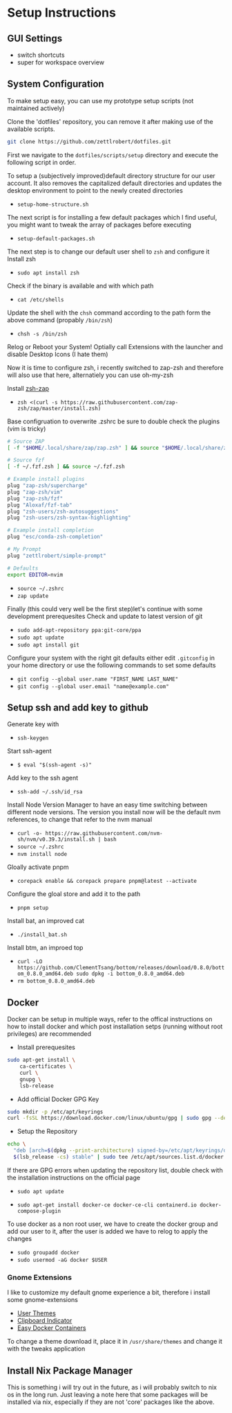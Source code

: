 # Setup Instructions

## GUI Settings

- switch shortcuts
- super for workspace overview

## System Configuration

To make setup easy, you can use my prototype setup scripts (not maintained actively)

Clone the 'dotfiles' repository, you can remove it after making use of the available scripts.

```bash
git clone https://github.com/zettlrobert/dotfiles.git
```

First we navigate to the `dotfiles/scripts/setup` directory and execute the following script in order.

To setup a (subjectively improved)default directory structure for our user account. It also removes the capitalized default directories and updates the desktop environment to point to the newly created directories

- `setup-home-structure.sh`

The next script is for installing a few default packages which I find useful, you might want to tweak the array of packages before executing

- `setup-default-packages.sh`

The next step is to change our default user shell to `zsh` and configure it
Install zsh

- `sudo apt install zsh`

Check if the binary is available and with which path

- `cat /etc/shells`

Update the shell with the `chsh` command according to the path form the above command (propably `/bin/zsh`)

- `chsh -s /bin/zsh`

Relog or Reboot your System!
Optially call Extensions with the launcher and disable Desktop Icons (I hate them)

Now it is time to configure zsh, i recently switched to zap-zsh and therefore will also use that here, alternatiely you can use oh-my-zsh

Install [zsh-zap](https://github.com/zap-zsh/zap)

- `zsh <(curl -s https://raw.githubusercontent.com/zap-zsh/zap/master/install.zsh)`

Base configruation to overwrite .zshrc be sure to double check the plugins (vim is tricky)

```bash
# Source ZAP
[ -f "$HOME/.local/share/zap/zap.zsh" ] && source "$HOME/.local/share/zap/zap.zsh"

# Source fzf
[ -f ~/.fzf.zsh ] && source ~/.fzf.zsh

# Example install plugins
plug "zap-zsh/supercharge"
plug "zap-zsh/vim"
plug "zap-zsh/fzf"
plug "Aloxaf/fzf-tab"
plug "zsh-users/zsh-autosuggestions"
plug "zsh-users/zsh-syntax-highlighting"

# Example install completion
plug "esc/conda-zsh-completion"

# My Prompt
plug "zettlrobert/simple-prompt"

# Defaults
export EDITOR=nvim
```

- `source ~/.zshrc`
- `zap update`

Finally (this could very well be the first step)let's continue with some development prerequesites
Check and update to latest version of git

- `sudo add-apt-repository ppa:git-core/ppa`
- `sudo apt update`
- `sudo apt install git`

Configure your system with the right git defaults either edit `.gitconfig` in your home directory or use the following commands to set some defaults

- `git config --global user.name "FIRST_NAME LAST_NAME"`
- `git config --global user.email "name@example.com"`

## Setup ssh and add key to github

Generate key with

- `ssh-keygen`

Start ssh-agent

- `$ eval "$(ssh-agent -s)"`

Add key to the ssh agent

- `ssh-add ~/.ssh/id_rsa`

Install Node Version Manager to have an easy time switching between different node versions.
The version you install now will be the default nvm references, to change that refer to the nvm manual

- `curl -o- https://raw.githubusercontent.com/nvm-sh/nvm/v0.39.3/install.sh | bash`
- `source ~/.zshrc`
- `nvm install node`

Gloally activate pnpm

- `corepack enable && corepack prepare pnpm@latest --activate`

Configure the gloal store and add it to the path

- `pnpm setup`

Install bat, an improved cat

- `./install_bat.sh`

Install btm, an improed top

- `curl -LO https://github.com/ClementTsang/bottom/releases/download/0.8.0/bottom_0.8.0_amd64.deb sudo dpkg -i bottom_0.8.0_amd64.deb`
- `rm bottom_0.8.0_amd64.deb`

## Docker

Docker can be setup in multiple ways, refer to the offical instructions on how to install docker and which post installation setps (running without root privileges) are recommended

- Install prerequesites

```bash
sudo apt-get install \
    ca-certificates \
    curl \
    gnupg \
    lsb-release
```

- Add official Docker GPG Key

```bash
sudo mkdir -p /etc/apt/keyrings
curl -fsSL https://download.docker.com/linux/ubuntu/gpg | sudo gpg --dearmor -o /etc/apt/keyrings/docker.gpg
```

- Setup the Repository

```bash
echo \
  "deb [arch=$(dpkg --print-architecture) signed-by=/etc/apt/keyrings/docker.gpg] https://download.docker.com/linux/ubuntu \
  $(lsb_release -cs) stable" | sudo tee /etc/apt/sources.list.d/docker.list > /dev/null
```

If there are GPG errors when updating the repository list, double check with the installation instructions on the official page

- `sudo apt update`

- `sudo apt-get install docker-ce docker-ce-cli containerd.io docker-compose-plugin`

To use docker as a non root user, we have to create the docker group and add our user to it, after the user is added we have to relog to apply the changes

- `sudo groupadd docker`
- `sudo usermod -aG docker $USER`

### Gnome Extensions

I like to customize my default gnome experience a bit, therefore i install some gnome-extensions

- [User Themes](https://extensions.gnome.org/extension/19/user-themes/)
- [Clipboard Indicator](https://extensions.gnome.org/extension/779/clipboard-indicator/)
- [Easy Docker Containers](https://extensions.gnome.org/extension/2224/easy-docker-containers/)

To change a theme download it, place it in `/usr/share/themes` and change it with the tweaks application

## Install Nix Package Manager

This is something i will try out in the future, as i will probably switch to nix os in the long run.
Just leaving a note here that some packages will be installed via nix, especially if they are not 'core' packages like the above.

